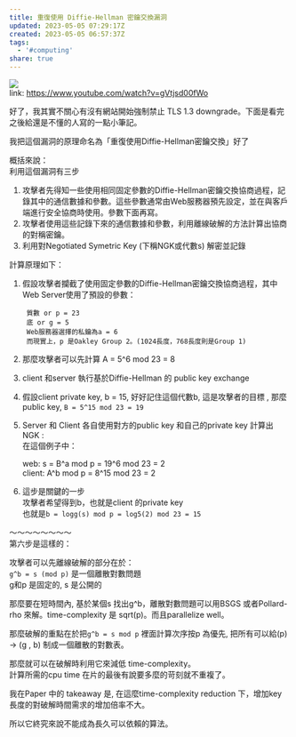 ```yaml
---  
title: 重復使用 Diffie-Hellman 密鑰交換漏洞  
updated: 2023-05-05 07:29:17Z  
created: 2023-05-05 06:57:37Z  
tags:  
  - '#computing'  
share: true  
---  
```

  
  
![](https://i3.ytimg.com/vi/gVtjsd00fWo/maxresdefault.jpg)  
link: https://www.youtube.com/watch?v=gVtjsd00fWo  
  
好了，我其實不關心有沒有網站開始強制禁止 TLS 1.3 downgrade。下面是看完之後給還是不懂的人寫的一點小筆記。  
  
我把這個漏洞的原理命名為「重復使用Diffie-Hellman密鑰交換」好了  
  
概括來說：  
利用這個漏洞有三步  
  
1. 攻擊者先得知一些使用相同固定參數的Diffie-Hellman密鑰交換協商過程，記錄其中的通信數據和參數。這些參數通常由Web服務器預先設定，並在與客戶端進行安全協商時使用。參數下面再寫。  
2. 攻擊者使用這些記錄下來的通信數據和參數，利用離線破解的方法計算出協商的對稱密鑰。  
3. 利用對Negotiated Symetric Key (下稱NGK或代數s) 解密並記錄  
  
計算原理如下：  
1. 假設攻擊者攔截了使用固定參數的Diffie-Hellman密鑰交換協商過程，其中Web Server使用了預設的參數：  
  
		質數 or p = 23  
		底 or g = 5  
		Web服務器選擇的私鑰為a = 6  
		而現實上，p 是Oakley Group 2。(1024長度，768長度則是Group 1)  
  
2. 那麼攻擊者可以先計算 A = 5^6 mod 23 = 8  
  
3. client 和server 執行基於Diffie-Hellman 的 public key exchange  
  
4. 假設client private key, b = 15, 好好記住這個代數b, 這是攻擊者的目標 , 那麼public key, `B = 5^15 mod 23 = 19`  
  
5. Server 和 Client 各自使用對方的public key 和自己的private key 計算出NGK :  
在這個例子中：  
  
	web: s = B^a mod p = 19^6 mod 23 = 2  
	client: A^b mod p = 8^15 mod 23 = 2  
  
6. 這步是關鍵的一步  
攻擊者希望得到b，也就是client 的private key  
也就是`b = logg(s) mod p = log5(2) mod 23 = 15`  
  
～～～～～～～～  
第六步是這樣的：  
  
攻擊者可以先離線破解的部分在於：  
`g^b = s (mod p)` 是一個離散對數問題  
g和p 是固定的, s 是公開的  
  
那麼要在短時間內, 基於某個s 找出g^b，離散對數問題可以用BSGS 或者Pollard-rho 來解。time-complexity 是 sqrt(p)。而且parallelize well。  
  
那麼破解的重點在於把`g^b = s mod p` 裡面計算次序按p 為優先, 把所有可以給(p) -> (g , b) 制成一個離散的對數表。  
  
那麼就可以在破解時利用它來減低 time-complexity。  
計算所需的cpu time 在片的最後有說要多麼的苛刻就不重複了。  
  
我在Paper 中的 takeaway 是, 在這麼time-complexity reduction 下，增加key 長度的對破解時間需求的增加倍率不大。  
  
所以它終究來說不能成為長久可以依賴的算法。